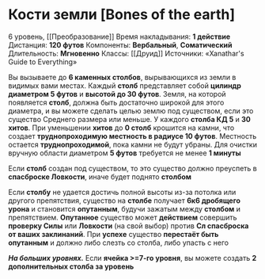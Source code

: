 # Кости земли [Bones of the earth]
6 уровень, [[Преобразование]]
Время накладывания: **1 действие**
Дистанция: **120 футов**
Компоненты: **Вербальный**, **Соматический**
Длительность: **Мгновенно**
Классы: [[Друид]]
Источники: «Xanathar's Guide to Everything»

Вы вызываете до **6 каменных столбов**, вырывающихся из земли в видимых вами местах. Каждый **столб** представляет собой **цилиндр диаметром 5 футов** и **высотой до 30 футов**. Земля, на которой появляется **столб**, должна быть достаточно широкой для этого диаметра, и вы можете сделать целью землю под существом, если это существо Среднего размера или меньше. У каждого **столба КД 5** и **30 хитов**. При уменьшении **хитов** до **0 столб** крошится на камни, что создает **труднопроходимую местность в радиусе 10 футов**. Местность остается **труднопроходимой**, пока камни не будут убраны. Для очистки вручную области диаметром **5 футов** требуется не менее **1 минуты**

Если **столб** создан под существом, то это существо должно преуспеть в **спасброске Ловкости**, иначе будет поднято **столбом**

Если **столбу** не удается достичь полной высоты из-за потолка или другого препятствия, существо на **столбе** получает **6к6 дробящего урона** и становится **опутанным**, будучи зажатым между **столбом** и препятствием. **Опутанное** существо может **действием** совершить **проверку Силы** или **Ловкости** (на свой выбор) против **Сл спасброска от ваших заклинаний**. При **успехе** существо **перестаёт быть опутанным** и должно либо слезть со столба, либо упасть с него

**_На больших уровнях._** Если **ячейка >=7-го уровня**, вы можете создать **2 дополнительных столба за уровень**
